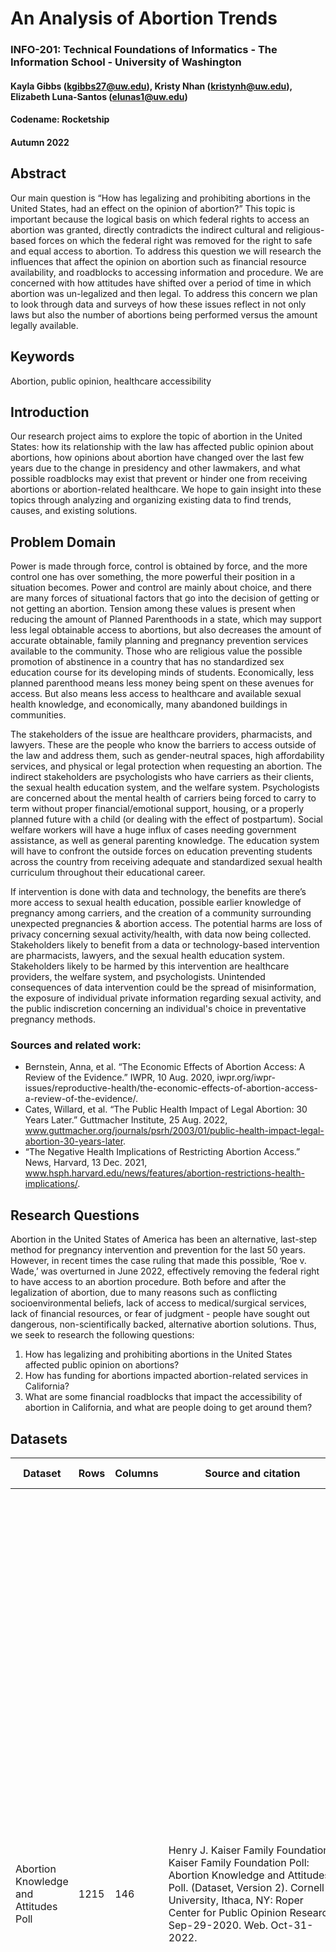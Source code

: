 # An Analysis of Abortion Trends
### INFO-201: Technical Foundations of Informatics - The Information School - University of Washington
#### Kayla Gibbs (kgibbs27@uw.edu), Kristy Nhan (kristynh@uw.edu), Elizabeth Luna-Santos (elunas1@uw.edu)
#### Codename: Rocketship
#### Autumn 2022


## Abstract
Our main question is “How has legalizing and prohibiting abortions in the United States, had an effect on the opinion of abortion?” This topic is important because the logical basis on which federal rights to access an abortion was granted, directly contradicts the indirect cultural and religious-based forces on which the federal right was removed for the right to safe and equal access to abortion. To address this question we will research the influences that affect the opinion on abortion such as financial resource availability, and roadblocks to accessing information and procedure. We are concerned with how attitudes have shifted over a period of time in which abortion was un-legalized and then legal. To address this concern we plan to look through data and surveys of how these issues reflect in not only laws but also the number of abortions being performed versus the amount legally available.


## Keywords
Abortion, public opinion, healthcare accessibility


## Introduction
Our research project aims to explore the topic of abortion in the United States: how its relationship with the law has affected public opinion about abortions, how opinions about abortion have changed over the last few years due to the change in presidency and other lawmakers, and what possible roadblocks may exist that prevent or hinder one from receiving abortions or abortion-related healthcare. We hope to gain insight into these topics through analyzing and organizing existing data to find trends, causes, and existing solutions.


## Problem Domain
Power is made through force, control is obtained by force, and the more control one has over something, the more powerful their position in a situation becomes. Power and control are mainly about choice, and there are many forces of situational factors that go into the decision of getting or not getting an abortion. Tension among these values is present when reducing the amount of Planned Parenthoods in a state, which may support less legal obtainable access to abortions, but also decreases the amount of accurate obtainable, family planning and pregnancy prevention services available to the community. Those who are religious value the possible promotion of abstinence in a country that has no standardized sex education course for its developing minds of students. Economically, less planned parenthood means less money being spent on these avenues for access. But also means less access to healthcare and available sexual health knowledge, and economically, many abandoned buildings in communities.

The stakeholders of the issue are healthcare providers, pharmacists, and lawyers. These are the people who know the barriers to access outside of the law and address them, such as gender-neutral spaces, high affordability services, and physical or legal protection when requesting an abortion. The indirect stakeholders are psychologists who have carriers as their clients, the sexual health education system, and the welfare system. Psychologists are concerned about the mental health of carriers being forced to carry to term without proper financial/emotional support, housing, or a properly planned future with a child (or dealing with the effect of postpartum). Social welfare workers will have a huge influx of cases needing government assistance, as well as general parenting knowledge. The education system will have to confront the outside forces on education preventing students across the country from receiving adequate and standardized sexual health curriculum throughout their educational career.

If intervention is done with data and technology, the benefits are there’s more access to sexual health education, possible earlier knowledge of pregnancy among carriers, and the creation of a community surrounding unexpected pregnancies & abortion access. The potential harms are loss of privacy concerning sexual activity/health, with data now being collected. Stakeholders likely to benefit from a data or technology-based intervention are pharmacists, lawyers, and the sexual health education system. Stakeholders likely to be harmed by this intervention are healthcare providers, the welfare system, and psychologists. Unintended consequences of data intervention could be the spread of misinformation, the exposure of individual private information regarding sexual activity, and the public indiscretion concerning an individual's choice in preventative pregnancy methods. 

### Sources and related work:
* Bernstein, Anna, et al. “The Economic Effects of Abortion Access: A Review of the Evidence.” IWPR, 10 Aug. 2020, iwpr.org/iwpr-issues/reproductive-health/the-economic-effects-of-abortion-access-a-review-of-the-evidence/.
* Cates, Willard, et al. “The Public Health Impact of Legal Abortion: 30 Years Later.” Guttmacher Institute, 25 Aug. 2022, www.guttmacher.org/journals/psrh/2003/01/public-health-impact-legal-abortion-30-years-later.
* “The Negative Health Implications of Restricting Abortion Access.” News, Harvard, 13 Dec. 2021, www.hsph.harvard.edu/news/features/abortion-restrictions-health-implications/.


## Research Questions
Abortion in the United States of America has been an alternative, last-step method for pregnancy intervention and prevention for the last 50 years. However, in recent times the case ruling that made this possible, ‘Roe v. Wade,’ was overturned in June 2022, effectively removing the federal right to have access to an abortion procedure. Both before and after the legalization of abortion, due to many reasons such as conflicting socioenvironmental beliefs, lack of access to medical/surgical services, lack of financial resources, or fear of judgment - people have sought out dangerous, non-scientifically backed, alternative abortion solutions. Thus, we seek to research the following questions:
1. How has legalizing and prohibiting abortions in the United States affected public opinion on abortions?
2. How has funding for abortions impacted abortion-related services in California?
3. What are some financial roadblocks that impact the accessibility of abortion in California, and what are people doing to get around them?


## Datasets 
| Dataset                                                          | Rows | Columns | Source and citation                                                                                                                                                                                                                     | Relation to domain                                                                                                                                                                                                                                                                                                                                                                                                                                                                                                          | Key questions                                                                                                                                                                                                                                                                                                                                                                                                                                                                                                                                                                                                                                                                                                                                                                                                                                                                                                                                                                                                                                                                                                                                                                                                                                          |
|------------------------------------------------------------------|------|---------|-----------------------------------------------------------------------------------------------------------------------------------------------------------------------------------------------------------------------------------------|-----------------------------------------------------------------------------------------------------------------------------------------------------------------------------------------------------------------------------------------------------------------------------------------------------------------------------------------------------------------------------------------------------------------------------------------------------------------------------------------------------------------------------|--------------------------------------------------------------------------------------------------------------------------------------------------------------------------------------------------------------------------------------------------------------------------------------------------------------------------------------------------------------------------------------------------------------------------------------------------------------------------------------------------------------------------------------------------------------------------------------------------------------------------------------------------------------------------------------------------------------------------------------------------------------------------------------------------------------------------------------------------------------------------------------------------------------------------------------------------------------------------------------------------------------------------------------------------------------------------------------------------------------------------------------------------------------------------------------------------------------------------------------------------------|
| Abortion Knowledge and Attitudes Poll                            | 1215 | 146     | Henry J. Kaiser Family Foundation. Kaiser Family Foundation Poll: Abortion Knowledge and Attitudes Poll. (Dataset, Version 2). Cornell University, Ithaca, NY: Roper Center for Public Opinion Research, Sep-29-2020. Web. Oct-31-2022. | This dataset is related to our research **question 1:** _How has legalizing and prohibiting abortions in the United States affected public opinion on abortions?_ It will help us answer our research questions by providing us with insight into the opinions of abortion from United States citizens. From this data, we can learn more about how people perceive abortion and their reasons for their beliefs. | <ul> <li> This data was collected in 2019 to learn more about abortion knowledge and attitudes in the United States for the 2020 presidential election. <li> The Henry J. Kaiser Family Foundation conducted telephone interviews with 1000+ US women aged 18-45. <li> This foundation is a non-profit healthcare and health policy organization located in California. <li> This data was validated by the Roper Center for Public Opinion of Cornell University. We believe them to be credible and trustworthy because they were very transparent with the specifics of how they collected their data and other variables they took into account when conducting their poll <li> We found this data from a Google search into public opinions about abortions in the United States                                                                                                                                                                                                                                                                                                                                                                                                                                                                                      |
| Abortion-Related Services Funded by Medi-Cal, years 2014 to 2020 | 390  | 5       | “Abortion-Related Services Funded by Medi-Cal, Calend... 2014 - Dataset by CHHS.” Data.world, 3 Feb. 2022, https://data.world/chhs/04ccec8c-17ca-4659-9001-f7e4ffa8604b.                                                                | This dataset is related to our research **question 2:** _How has funding for abortions impacted abortion-related services in California?_ And research **question 3:** _What are some financial roadblocks that impact the accessibility of abortion, and what are people doing to get around them?_ It will help us answer our research questions by providing insight as to how abortions are funded by government agencies like Medi-Cal, and how it might impact someone’s access to abortion-related services.           | <ul> <li> This dataset summarizes abortion-related services funded by Medi-Cal, by delivery system and demographic characteristics from calendar years 2014 to 2020. The number of abortion-related services are summarized by health care delivery system and county, health care delivery system and age group, health care delivery system and aid group, and age group and race/ethnicity. Expenditures are also summarized for abortion-related services claims submitted to the fee-for-service delivery system. Federal funding is generally not available for abortion-related services; therefore, this dataset contains only abortion-related services financed with state funds. <li> This data was collected over the years 2014-2020 by California’s Department of Health Care Services (DHCS) to provide Californians with access to affordable, integrated, high-quality health care. <li> DHCS funds health care services for nearly 15 million Medi-Cal beneficiaries. <li> This data was validated by California Health and Human Services. We believe they are credible because they are a healthcare government agency run by the state of California. <li> We found this data from a Google search into the funding of abortions in the United States |
| Driving Times to Abortion Clinics in the US                      | 749  | 14      | “Driving Times to Abortion Clinics in the US - Dataset by the-Pudding.” Data.world, 14 July 2021, https://data.world/the-pudding/driving-times-to-abortion-clinics.                                                                     | This dataset is related to our research **question 3:** _What are some financial roadblocks that impact the accessibility of abortion, and what are people doing to get around them?_ It will help us answer our research questions by allowing us to analyze how driving distance and time could impact the ability of someone’s access to abortion.                                                                                                                                                                             | <ul> <li> This dataset contains data on average driving times to abortion clinics in the United States. This data excludes hospitals and physicians because clinics account for about 95% of annual abortions in the US. All clinic locations were obtained from Safe Place Project and the operating status of each clinic was obtained manually. Detailed information regarding timing cut-offs on procedures (i.e., the maximum number of weeks into a pregnancy that the clinic will provide abortion services) were found on a clinic’s website or by calling the clinic directly. They used the maximum number of weeks that either a medical or a surgical abortion procedure will be performed at each clinic. <li> This data was collected by The Pudding, an MIT-associated digital publication that explains ideas debated in culture with visual essays and creates visual essays with data. We believe them to be credible because MIT is a college known for its research. <li> We found this data from a Google search into possible roadblocks that may be preventing people from receiving abortions                                                   


## Expected Implications
One possible implication for technologists, designers, and policymakers, is that the information in the data cannot be disregarded. For example, when taking a look at opinions on the issue of the legalization of abortion, it is already shown that over half of adults support it [(source)](www.pewresearch.org/religion/fact-sheet/public-opinion-on-abortion/). This should be enough to require the attention and action of policymakers since it is already a current issue that is progressing and affecting many. This should also push technologists to continue to create visualizations and graphs that demonstrate this relevant information since it will continue to stay relevant as a controversial issue. Other possible implications that could result are those regarding policymakers once again, with the issue of the costs of abortions. While abortions have not been federally funded, that trend might change as states are now pushing to provide coverage through some healthcare plans. This could trigger a change on the federal level, with the hope that it could ease the burden of costs from abortion services.


## Limitations 
Some limitations that could be addressed are those regarding the opinions and experiences of people from underrepresented demographics, in addition to those who might not have access to the internet, or who are unable to be interviewed regarding the topic of abortion. Although the sources present excellent data and insight, it should be noted that there could have been some limitations on where and how much input was received from people. For example, polls that are offered online could skew results because the internet is often the first thing that is needed for people to take the polls, which some people may not have access to. These kinds of variables must be kept in mind when analyzing research and data regarding how data is collected, especially from online sources. Also, the limitation on the representation of political parties is also another thing to note as often only the two main dominating parties (Republicans and Democrats) are most often represented. Other people could have different views, and might not identify with a political party, so that should be kept in mind as well.


## Findings 
Our project focused on analyzing abortion trends in California specifically. We aimed to analyze the trends of how abortions relationship with the law has shifted. Accomplishing this through exploring how public opinion toward abortion shifts over a time period where it was un-legalized and then legal.

We found that under any circumstances, that of Calfornia residents, 62% of survey participants believe abortion should be legal under any circumstances. Of the five questions asked of respondents for opinion on abortion legalization under specific circumstances, in each state 50% of respondents believe abortion should be legal under any circumstances. This doesnt deviate from the trend until asked “Do you think abortion should be legal or illegal if the women does not wish to be pregnant.” In 17 out of 50 states, 50% of respondents believe abortion should be legal under this circumstance. Showing that the biggest discrpancy during abortion being un-legalized then legal, was in fact that the opinion on abortion permamnence is that the most political dipute is when its completely the womans choices, not based on medical necessity but based on situatuional circumstance.

Funding for abortion related medical services has remained the same in California, with a large amount of funds dedicated to the services. In addition to this, the number of people to receive abortion related service funding has decreased over time in California. The amount of people over all receiving funding for abortion related services has continously decreased since 2014, with the biggest funding difference in ages 15-24 years, while for those aged 25-45+ years, the decrease in requested funding wasnt as dramatic.

There are many financial roadblocks to receiving an abortion, such as driving time which concerns gas prices and transportation, or paying fee for appointment versus bundled care, as well as paying for recovery through missed time at work and additional necessary over the counter medication. We chose to focus on driving times, distance specifically. Many locations with abortion services, can not perform all types of abortions nor have the skill and capacity to perform at the time of current gestation period. Due to this, people have to drive farther for abortion services. Through our data we found that as the pregnancy is farther along, it takes longer to reach the nearest abortion clinic. Often the second nearest is in the different province of the area, making the commute farther and abortion services more inaccessible.


## Discussion
Among these research questions was an interesting contradiction within lack of proper medical testing for pregnancy and the limit on abortion placed in effect by individual state laws. Many states limit when someone can receive an abortion based on the weeks of gestation. However, many of these laws place these limits at a time before many people have knowledge of pregnancy. People often find out they are pregnant after the state limit has surpassed. This is due to testing before the HCG levels are too early to detect, as well as many women don't produce enough HCG to be detectable until much later into the pregnancy term.

The biggest discrepancy in opinion on abortion legalization occcred when the circumstances were fully determined by a womens autonomy. This highlights the intersectionality of the problem domain of the issue. Economically, most respondents agree abortions are beneficial for medical circumstances as well as various cases of physical assault. Scientifically, abortions are performed when safe and also at times when medically necessary. But when considering that a woman may not want to bring a person into a life that they can not financially, emotionally, and physically provide for them, is where the societal standard shown through survey responses refutes the reasoning as injustice and unnecessary medical action, or murder under some current state laws.

The physical distance to abortion clinics is a huge limiting factor. Abortion clinics often perform other medical services such as provide contraceptives, sexual health screenings and testing, pregnancy tests and ultrasounds, as well as can serve as a first point of refuge for domestic assault victims. The physical location of clinics can prevent women from getting an abortion, but also can prevent them from having a healthy pregnancy, as well as gaining the pre-cursor knowledge for avoiding pregnancy. This leads to misinformation, accidental pregnancies having to be carried to term without a stable life foundation to enter. Moreover, a decrease in visitor frequency can impact the funding and permanence of the abortion clinic location, further negatively impacting the accessibility of abortion.


## Conclusion
This project was focused on analyzing abortion trends more specifically in the United States. As abortion access is a very relevant and ongoing issue, it is important to see the closer details and specific obstacles or reasons why abortion is being seen as the way it is. We believe that through this project people are able to better understand abortion and the various obstacles that are present when women need to receive one. Although these datasets are based on the state of California, it is also important to consider as there is a large population there and so it is easier to obtain more data that can prove useful in research papers or projects like these. Oftentimes, some members of the public are unable to understand that there are various factors to consider when an abortion is necessary such as the avaliability of abortion clinics, the legal process and opinions of others, as well as the distance between abortion clinic and distance from home. It is also important to consider where women can get funding for abortions and the responsibility that the certain companies as well as the state government should have when planning for healthcare services such as ones that cover abortion. Through our investigation and report into this issue, some key findings were that public opinions on abortion in the state of California was more liberal and more likely to want to legalize abortion, specifically, a majority of 62% of Californians are in support of legalizing abortion under any circumstances. In addition, there was a large amount of funding dedicated to abortion especially in counties such as Los Angeles county, were it was more likely to be funded by medi-cal. Which is something that other states should consider when planning budgets for healthcare services. Lastly, driving times to an abortion clinic is an average of about 1 minute, which demonstrates the accessibility of abortion services likely due to many abortion clinics that are near many cities and also that are clustered in the state of California. This project highlighted important data sets such as the ones listed above, in order to educate the general public as well as to focus on a great model that the state of California has made for itself. It is with hope that as we progress as a society, these data statistics are considered and looked up to in order to make abortion access easier, safer, and more efficient for everyone. 


## Acknowledgements 
None


## References 
* “Abortion-Related Services Funded by Medi-Cal, Calend... 2014 - Dataset by CHHS.” Data.world, 3 Feb. 2022, https://data.world/chhs/04ccec8c-17ca-4659-9001-f7e4ffa8604b.
* Bernstein, Anna, et al. “The Economic Effects of Abortion Access: A Review of the Evidence.” IWPR, 10 Aug. 2020, iwpr.org/iwpr-issues/reproductive-health/the-economic-effects-of-abortion-access-a-review-of-the-evidence/.
* Cates, Willard, et al. “The Public Health Impact of Legal Abortion: 30 Years Later.” Guttmacher Institute, 25 Aug. 2022, www.guttmacher.org/journals/psrh/2003/01/public-health-impact-legal-abortion-30-years-later.
* “Driving Times to Abortion Clinics in the US - Dataset by the-Pudding.” Data.world, 14 July 2021, https://data.world/the-pudding/driving-times-to-abortion-clinics.
* Hasstedt K, Sonfield A and Gold RB, Public Funding for Family Planning and Abortion Services, FY 1980–2015, New York: Guttmacher Institute, 2017, https://www.guttmacher.org/report/public-funding-family-planning-abortion-services-fy-1980-2015.
* Henry J. Kaiser Family Foundation. Kaiser Family Foundation Poll: Abortion Knowledge and Attitudes Poll. (Dataset, Version 2). Cornell University, Ithaca, NY: Roper Center for Public Opinion Research, Sep-29-2020. Web. Oct-31-2022. doi:10.25940/ROPER-31117052
* "Public Opinion on Abortion." Pew Research Center's Religion & Public Life Project, 3 Sept. 2021, www.pewresearch.org/religion/fact-sheet/public-opinion-on-abortion/.
* “The Negative Health Implications of Restricting Abortion Access.” News, Harvard, 13 Dec. 2021, www.hsph.harvard.edu/news/features/abortion-restrictions-health-implications/.
